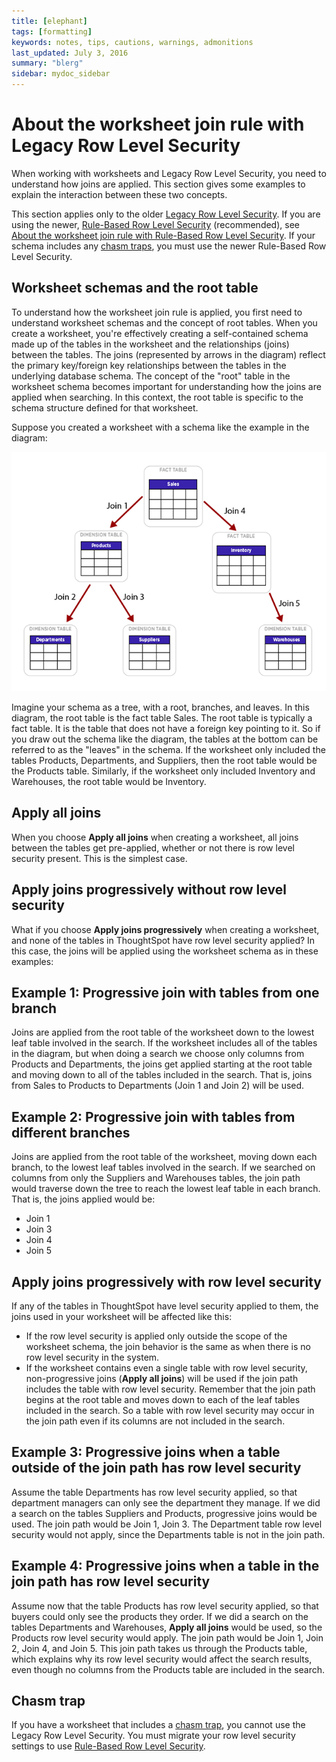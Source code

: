 ```yaml
---
title: [elephant]
tags: [formatting]
keywords: notes, tips, cautions, warnings, admonitions
last_updated: July 3, 2016
summary: "blerg"
sidebar: mydoc_sidebar
---
```

# About the worksheet join rule with Legacy Row Level Security

When working with worksheets and Legacy Row Level Security, you need to understand how joins are applied. This section gives some examples to explain the interaction between these two concepts.

This section applies only to the older [Legacy Row Level Security](../data_security/about_legacy_row_security.html#). If you are using the newer, [Rule-Based Row Level Security](../data_security/new_row_level_security.html#) \(recommended\), see [About the worksheet join rule with Rule-Based Row Level Security](joins_and_RLS_rule_based.html#). If your schema includes any [chasm traps](../loading/chasm_trap.html#), you must use the newer Rule-Based Row Level Security.

## Worksheet schemas and the root table

To understand how the worksheet join rule is applied, you first need to understand worksheet schemas and the concept of root tables. When you create a worksheet, you're effectively creating a self-contained schema made up of the tables in the worksheet and the relationships \(joins\) between the tables. The joins \(represented by arrows in the diagram\) reflect the primary key/foreign key relationships between the tables in the underlying database schema. The concept of the "root" table in the worksheet schema becomes important for understanding how the joins are applied when searching. In this context, the root table is specific to the schema structure defined for that worksheet.

Suppose you created a worksheet with a schema like the example in the diagram:

 ![](../../images/joins_and_row_level_security.png "Example of a worksheet data schema") 

Imagine your schema as a tree, with a root, branches, and leaves. In this diagram, the root table is the fact table Sales. The root table is typically a fact table. It is the table that does not have a foreign key pointing to it. So if you draw out the schema like the diagram, the tables at the bottom can be referred to as the "leaves" in the schema. If the worksheet only included the tables Products, Departments, and Suppliers, then the root table would be the Products table. Similarly, if the worksheet only included Inventory and Warehouses, the root table would be Inventory.

## Apply all joins

When you choose **Apply all joins** when creating a worksheet, all joins between the tables get pre-applied, whether or not there is row level security present. This is the simplest case.

## Apply joins progressively without row level security

What if you choose **Apply joins progressively** when creating a worksheet, and none of the tables in ThoughtSpot have row level security applied? In this case, the joins will be applied using the worksheet schema as in these examples:

## Example 1: Progressive join with tables from one branch

Joins are applied from the root table of the worksheet down to the lowest leaf table involved in the search. If the worksheet includes all of the tables in the diagram, but when doing a search we choose only columns from Products and Departments, the joins get applied starting at the root table and moving down to all of the tables included in the search. That is, joins from Sales to Products to Departments \(Join 1 and Join 2\) will be used.

## Example 2: Progressive join with tables from different branches

Joins are applied from the root table of the worksheet, moving down each branch, to the lowest leaf tables involved in the search. If we searched on columns from only the Suppliers and Warehouses tables, the join path would traverse down the tree to reach the lowest leaf table in each branch. That is, the joins applied would be:

-   Join 1
-   Join 3
-   Join 4
-   Join 5

## Apply joins progressively with row level security

If any of the tables in ThoughtSpot have level security applied to them, the joins used in your worksheet will be affected like this:

-   If the row level security is applied only outside the scope of the worksheet schema, the join behavior is the same as when there is no row level security in the system.
-   If the worksheet contains even a single table with row level security, non-progressive joins \(**Apply all joins**\) will be used if the join path includes the table with row level security. Remember that the join path begins at the root table and moves down to each of the leaf tables included in the search. So a table with row level security may occur in the join path even if its columns are not included in the search.

## Example 3: Progressive joins when a table outside of the join path has row level security

Assume the table Departments has row level security applied, so that department managers can only see the department they manage. If we did a search on the tables Suppliers and Products, progressive joins would be used. The join path would be Join 1, Join 3. The Department table row level security would not apply, since the Departments table is not in the join path.

## Example 4: Progressive joins when a table in the join path has row level security

Assume now that the table Products has row level security applied, so that buyers could only see the products they order. If we did a search on the tables Departments and Warehouses, **Apply all joins** would be used, so the Products row level security would apply. The join path would be Join 1, Join 2, Join 4, and Join 5. This join path takes us through the Products table, which explains why its row level security would affect the search results, even though no columns from the Products table are included in the search.

## Chasm trap

If you have a worksheet that includes a [chasm trap](../loading/chasm_trap.html#), you cannot use the Legacy Row Level Security. You must migrate your row level security settings to use [Rule-Based Row Level Security](../data_security/new_row_level_security.html#).


